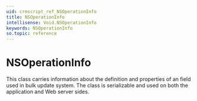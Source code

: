 ```yaml
---
uid: crmscript_ref_NSOperationInfo
title: NSOperationInfo
intellisense: Void.NSOperationInfo
keywords: NSOperationInfo
so.topic: reference
---
```


# NSOperationInfo

This class carries information about the definition and properties of an field used in bulk update system. The class is serializable and used on both the application and Web server sides.
